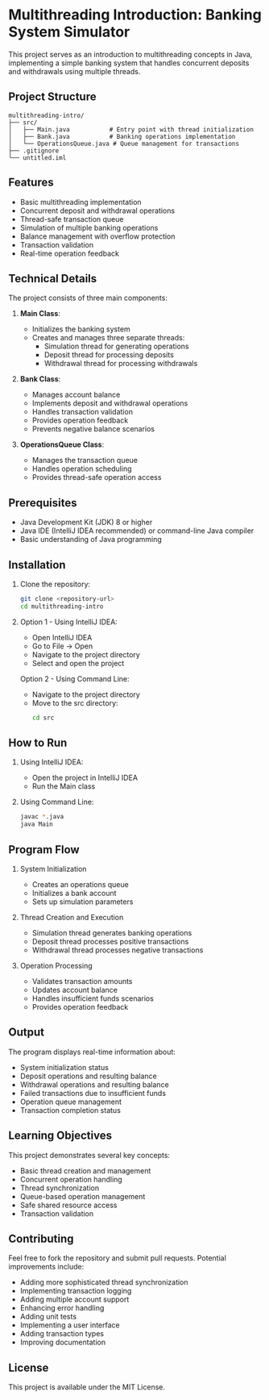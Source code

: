 # Multithreading Introduction: Banking System Simulator

This project serves as an introduction to multithreading concepts in Java, implementing a simple banking system that handles concurrent deposits and withdrawals using multiple threads.

## Project Structure

```
multithreading-intro/
├── src/
│   ├── Main.java           # Entry point with thread initialization
│   ├── Bank.java           # Banking operations implementation
│   └── OperationsQueue.java # Queue management for transactions
├── .gitignore
└── untitled.iml
```

## Features

- Basic multithreading implementation
- Concurrent deposit and withdrawal operations
- Thread-safe transaction queue
- Simulation of multiple banking operations
- Balance management with overflow protection
- Transaction validation
- Real-time operation feedback

## Technical Details

The project consists of three main components:

1. **Main Class**: 
   - Initializes the banking system
   - Creates and manages three separate threads:
     * Simulation thread for generating operations
     * Deposit thread for processing deposits
     * Withdrawal thread for processing withdrawals

2. **Bank Class**:
   - Manages account balance
   - Implements deposit and withdrawal operations
   - Handles transaction validation
   - Provides operation feedback
   - Prevents negative balance scenarios

3. **OperationsQueue Class**:
   - Manages the transaction queue
   - Handles operation scheduling
   - Provides thread-safe operation access

## Prerequisites

- Java Development Kit (JDK) 8 or higher
- Java IDE (IntelliJ IDEA recommended) or command-line Java compiler
- Basic understanding of Java programming

## Installation

1. Clone the repository:
   ```bash
   git clone <repository-url>
   cd multithreading-intro
   ```

2. Option 1 - Using IntelliJ IDEA:
   - Open IntelliJ IDEA
   - Go to File → Open
   - Navigate to the project directory
   - Select and open the project

   Option 2 - Using Command Line:
   - Navigate to the project directory
   - Move to the src directory:
     ```bash
     cd src
     ```

## How to Run

1. Using IntelliJ IDEA:
   - Open the project in IntelliJ IDEA
   - Run the Main class

2. Using Command Line:
   ```bash
   javac *.java
   java Main
   ```

## Program Flow

1. System Initialization
   - Creates an operations queue
   - Initializes a bank account
   - Sets up simulation parameters

2. Thread Creation and Execution
   - Simulation thread generates banking operations
   - Deposit thread processes positive transactions
   - Withdrawal thread processes negative transactions

3. Operation Processing
   - Validates transaction amounts
   - Updates account balance
   - Handles insufficient funds scenarios
   - Provides operation feedback

## Output

The program displays real-time information about:
- System initialization status
- Deposit operations and resulting balance
- Withdrawal operations and resulting balance
- Failed transactions due to insufficient funds
- Operation queue management
- Transaction completion status

## Learning Objectives

This project demonstrates several key concepts:
- Basic thread creation and management
- Concurrent operation handling
- Thread synchronization
- Queue-based operation management
- Safe shared resource access
- Transaction validation

## Contributing

Feel free to fork the repository and submit pull requests. Potential improvements include:
- Adding more sophisticated thread synchronization
- Implementing transaction logging
- Adding multiple account support
- Enhancing error handling
- Adding unit tests
- Implementing a user interface
- Adding transaction types
- Improving documentation

## License

This project is available under the MIT License. 